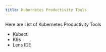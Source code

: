```yaml
---
title: Kubernetes Productivity Tools
---
```


Here are List of Kubernetes Productivity Tools

* Kubectl
* K9s
* Lens IDE

